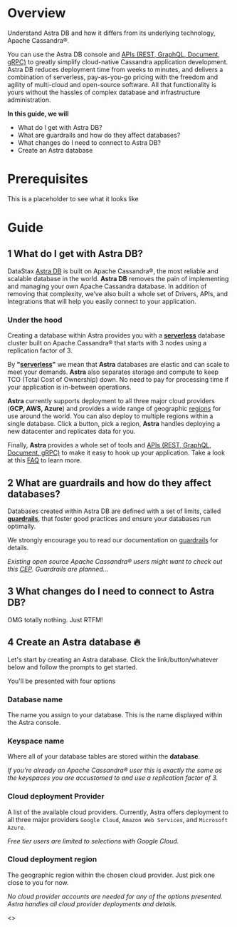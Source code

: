 # Overview
Understand Astra DB and how it differs from its underlying technology, Apache Cassandra®.

You can use the Astra DB console and [APIs (REST, GraphQL, Document, gRPC)] to greatly simplify cloud-native Cassandra application development. Astra DB reduces deployment time from weeks to minutes, and delivers a combination of serverless, pay-as-you-go pricing with the freedom and agility of multi-cloud and open-source software. All that functionality is yours without the hassles of complex database and infrastructure administration.

**In this guide, we will**
- What do I get with Astra DB?
- What are guardrails and how do they affect databases?
- What changes do I need to connect to Astra DB?
- Create an Astra database

# Prerequisites
This is a placeholder to see what it looks like

# Guide
## 1  What do I get with Astra DB?
DataStax [Astra DB] is built on Apache Cassandra®, the most reliable and scalable database in the world. **Astra DB** removes the pain of implementing and managing your own Apache Cassandra database. In addition of removing that complexity, we’ve also built a whole set of Drivers, APIs, and Integrations that will help you easily connect to your application.

### Under the hood
Creating a database within Astra provides you with a **[serverless]** database cluster built on Apache Cassandra® that starts with 3 nodes using a replication factor of 3.

By **"[serverless]"** we mean that **Astra** databases are elastic and can scale to meet your demands. **Astra** also separates storage and compute to keep TCO (Total Cost of Ownership) down. No need to pay for processing time if your application is in-between operations.

**Astra** currently supports deployment to all three major cloud providers (**GCP, AWS, Azure**) and provides a wide range of geographic [regions] for use around the world. You can also deploy to multiple regions within a single database. Click a button, pick a region, **Astra** handles deploying a new datacenter and replicates data for you.

Finally, **Astra** provides a whole set of tools and [APIs (REST, GraphQL, Document, gRPC)] to make it easy to hook up your application. Take a look at this [FAQ] to learn more.

## 2 What are guardrails and how do they affect databases?
Databases created within Astra DB are defined with a set of limits, called **[guardrails]**, that foster good practices and ensure your databases run optimally.

We strongly encourage you to read our documentation on [guardrails] for details.

_Existing open source Apache Cassandra® users might want to check out this [CEP](https://cwiki.apache.org/confluence/display/CASSANDRA/CEP-3%3A+Guardrails). Guardrails are planned..._


## 3 What changes do I need to connect to Astra DB?
OMG totally nothing. Just RTFM!

## 4 Create an Astra database 🔥
Let's start by creating an Astra database. Click the link/button/whatever below and follow the prompts to get started.

You'll be presented with four options

### Database name
The name you assign to your database. This is the name displayed within the Astra console.

### Keyspace name
Where all of your database tables are stored within the **database**. 

_If you're already an Apache Cassandra® user this is exactly the same as the keyspaces you are accustomed to and use a replication factor of 3._

### Cloud deployment **Provider** 
A list of the available cloud providers. Currently, Astra offers deployment to all three major providers `Google Cloud`, `Amazon Web Services`, and `Microsoft Azure`. 

_Free tier users are limited to selections with Google Cloud._

### Cloud deployment **region** 
The geographic region within the chosen cloud provider. Just pick one close to you for now.

_No cloud provider accounts are needed for any of the options presented. Astra handles all cloud provider deployments and details._

<<createDatabase>>

[APIs (REST, GraphQL, Document, gRPC)]: (https://docs.datastax.com/en/astra-serverless/docs/develop/developing.html)

[Astra DB]: (https://docs.datastax.com/en/astra-serverless/docs/)
[serverless]: (https://docs.datastax.com/en/astra-serverless/docs/plan/planning.html#_serverless_databases)
[regions]: (https://docs.datastax.com/en/astra-serverless/docs/plan/planning.html#serverless-regions)
[consistency level]: (https://docs.datastax.com/en/astra-serverless/docs/plan/planning.html#_cassandra_query_language_cql)
[faq]: (https://docs.datastax.com/en/astra-serverless/docs/astra-faq.html)
[APIs (REST, GraphQL, Document, gRPC)]: (https://docs.datastax.com/en/astra-serverless/docs/develop/developing.html)

[guardrails]: (https://docs.datastax.com/en/astra-serverless/docs/plan/planning.html#_astra_db_database_guardrails_and_limits)